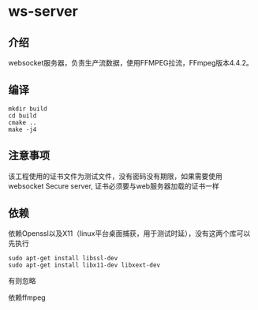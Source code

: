 # ws-server
## 介绍
websocket服务器，负责生产流数据，使用FFMPEG拉流，FFmpeg版本4.4.2。

## 编译
```shell
mkdir build
cd build
cmake ..
make -j4
```

## 注意事项
该工程使用的证书文件为测试文件，没有密码没有期限，如果需要使用websocket Secure server, 证书必须要与web服务器加载的证书一样

## 依赖
依赖Openssl以及X11（linux平台桌面捕获，用于测试时延），没有这两个库可以先执行
```shell
sudo apt-get install libssl-dev
sudo apt-get install libx11-dev libxext-dev
```
有则忽略

依赖ffmpeg



